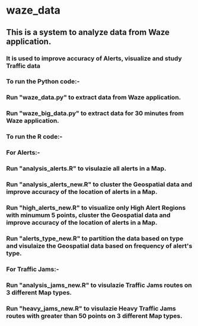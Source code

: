 # waze_data

## This is a system to analyze data from Waze application. 

### It is used to improve accuracy of Alerts, visualize and study Traffic data

### To run the Python code:-

### Run "waze_data.py" to extract data from Waze application.
### Run "waze_big_data.py" to extract data for 30 minutes from Waze application.


### To run the R code:-

### For Alerts:-
### Run "analysis_alerts.R" to visulazie all alerts in a Map.
### Run "analysis_alerts_new.R" to cluster the Geospatial data and improve accuracy of the location of alerts in a Map.
### Run "high_alerts_new.R" to visualize only High Alert Regions with minumum 5 points, cluster the Geospatial data and improve accuracy of the location of alerts in a Map.
### Run "alerts_type_new.R" to partition the data based on type and visulaize the Geospatial data based on frequency of alert's type.

### For Traffic Jams:-
### Run "analysis_jams_new.R" to visulazie Traffic Jams routes on 3 different Map types.
### Run "heavy_jams_new.R" to visulazie Heavy Traffic Jams routes with greater than 50 points on 3 different Map types.
